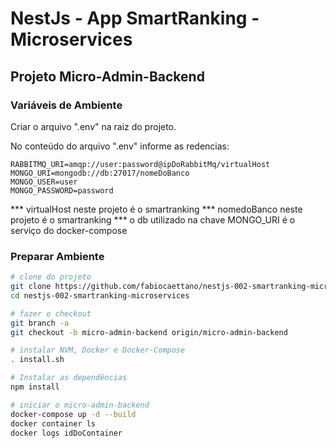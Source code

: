 # NestJs - App SmartRanking - Microservices

## Projeto Micro-Admin-Backend

### Variáveis de Ambiente

Criar o arquivo ".env" na raiz do projeto.

No conteúdo do arquivo ".env" informe as redencias:

```
RABBITMQ_URI=amqp://user:password@ipDoRabbitMq/virtualHost
MONGO_URI=mongodb://db:27017/nomeDoBanco
MONGO_USER=user
MONGO_PASSWORD=password
```
*** virtualHost neste projeto é o smartranking
*** nomedoBanco neste projeto é o smartranking
*** o db utilizado na chave MONGO_URI é o serviço do docker-compose


### Preparar Ambiente

``` bash
# clone do projeto 
git clone https://github.com/fabiocaettano/nestjs-002-smartranking-microservices.git
cd nestjs-002-smartranking-microservices

# fazer o checkout
git branch -a
git checkout -b micro-admin-backend origin/micro-admin-backend

# instalar NVM, Docker e Docker-Compose 
. install.sh

# Instalar as dependências
npm install

# iniciar o micro-admin-backend
docker-compose up -d --build
docker container ls
docker logs idDoContainer
```


